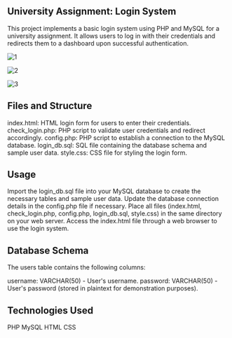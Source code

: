 ## University Assignment: Login System

This project implements a basic login system using PHP and MySQL for a university assignment. It allows users to log in with their credentials and redirects them to a dashboard upon successful authentication.

![1](https://github.com/barlakshan/Login/assets/106991265/286d4e03-6fbb-4ad0-b98c-2c3b33fea7f0)

![2](https://github.com/barlakshan/Login/assets/106991265/c2776b56-eb6b-4858-84be-90ea05f0c139)

![3](https://github.com/barlakshan/Login/assets/106991265/bd415632-efde-4f03-81ed-3e7e6adec638)

## Files and Structure

index.html: HTML login form for users to enter their credentials.
check_login.php: PHP script to validate user credentials and redirect accordingly.
config.php: PHP script to establish a connection to the MySQL database.
login_db.sql: SQL file containing the database schema and sample user data.
style.css: CSS file for styling the login form.

## Usage
Import the login_db.sql file into your MySQL database to create the necessary tables and sample user data.
Update the database connection details in the config.php file if necessary.
Place all files (index.html, check_login.php, config.php, login_db.sql, style.css) in the same directory on your web server.
Access the index.html file through a web browser to use the login system.

## Database Schema
The users table contains the following columns:

username: VARCHAR(50) - User's username.
password: VARCHAR(50) - User's password (stored in plaintext for demonstration purposes).

## Technologies Used
PHP
MySQL
HTML
CSS
